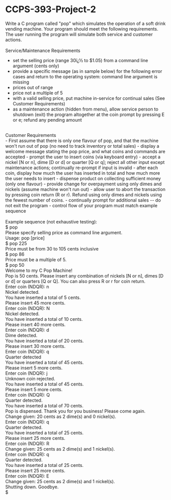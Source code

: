 # CCPS-393-Project-2

Write a C program called "pop" which simulates the operation of a soft drink vending machine. Your program should meet the following requirements.  The user running the program will simulate both service and customer actions. <br />
<br />
Service/Maintenance Requirements
- set the selling price (range 30ï¿½ to $1.05) from a command line argument (cents only)
- provide a specific message (as in sample below) for the following error cases and return to the operating system: 
command line argument is missing
- prices out of range
- price not a multiple of 5
- with a valid selling price, put machine in-service for continual sales (See Customer Requirements)
- as a maintenance action (hidden from menu), allow service person to shutdown (exit) the program altogether at the coin prompt by pressing E or e; refund any pending amount <br />
<br />
Customer Requirements
<br />
- First assume that there is only one flavour of pop, and that the machine won't run out of pop (no need to track inventory or total sales)
- display a welcome message stating the pop price, and what coins and commands are accepted
- prompt the user to insert coins (via keyboard entry)
- accept a nickel [N or n], dime [D or d] or quarter [Q or q]; reject all other input except maintenance actions; continually re-prompt if input is invalid
- after each coin, display how much the user has inserted in total and how much more the user needs to insert
- dispense product on collecting sufficient money (only one flavour)
- provide change for overpayment using only dimes and nickels (assume machine won't run out)
- allow user to abort the transaction by pressing coin return (R or r). Refund using only dimes and nickels using the fewest number of coins. 
- continually prompt for additional sales -- do not exit the program
- control flow of your program must match example sequence <br />
<br />
Example sequence (not exhaustive testing): <br />
$ pop <br />
Please specify selling price as command line argument. <br />
Usage: pop [price] <br />
$ pop 225 <br />
Price must be from 30 to 105 cents inclusive <br />
$ pop 86 <br />
Price must be a multiple of 5. <br />
$ pop 50 <br />
Welcome to my C Pop Machine! <br />
Pop is 50 cents. Please insert any combination of nickels [N or n], dimes [D or d] or quarters [Q or Q]. You can also press R or r for coin return. <br />
Enter coin (NDQR): n <br />
  Nickel detected. <br />
    You have inserted a total of 5 cents. <br />
    Please insert 45 more cents. <br />
Enter coin (NDQR): N <br />
  Nickel detected. <br />
    You have inserted a total of 10 cents. <br />
    Please insert 40 more cents. <br />
Enter coin (NDQR): d <br />
  Dime detected. <br />
    You have inserted a total of 20 cents. <br />
    Please insert 30 more cents. <br />
Enter coin (NDQR): q <br />
  Quarter detected <br />
    You have inserted a total of 45 cents. <br />
    Please insert 5 more cents. <br />
Enter coin (NDQR): j <br />
  Unknown coin rejected. <br />
    You have inserted a total of 45 cents. <br />
    Please insert 5 more cents. <br />
Enter coin (NDQR): Q <br />
  Quarter detected. <br />
    You have inserted a total of 70 cents. <br />
    Pop is dispensed. Thank you for you business! Please come again. <br />
    Change given: 20 cents as 2 dime(s) and 0 nickel(s). <br />
Enter coin (NDQR): q <br />
  Quarter detected. <br />
    You have inserted a total of 25 cents. <br />
    Please insert 25 more cents. <br />
Enter coin (NDQR): R <br />
    Change given: 25 cents as 2 dime(s) and 1 nickel(s). <br />
Enter coin (NDQR): q <br />
  Quarter detected. <br />
    You have inserted a total of 25 cents. <br />
    Please insert 25 more cents. <br />
Enter coin (NDQR): E <br />
    Change given: 25 cents as 2 dime(s) and 1 nickel(s). <br />
Shutting down. Goodbye. <br />
$
